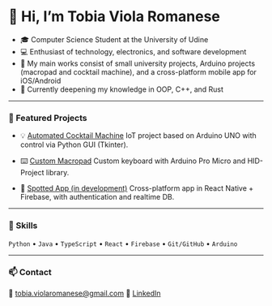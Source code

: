 
# 👋 Hi, I’m Tobia Viola Romanese

- 🎓  Computer Science Student at the University of Udine
- 💻  Enthusiast of technology, electronics, and software development
- 🔧  My main works consist of small university projects, Arduino projects (macropad and cocktail machine), and a cross-platform mobile app for iOS/Android
- 🌱  Currently deepening my knowledge in OOP, C++, and Rust

---

### 🧩 Featured Projects

* 💡 [Automated Cocktail Machine](https://github.com/Aibot-19/cocktail-machine)
  IoT project based on Arduino UNO with control via Python GUI (Tkinter).

* ⌨️ [Custom Macropad](https://github.com/Aibot-19/macropad)
  Custom keyboard with Arduino Pro Micro and HID-Project library.

* 📱 [Spotted App (in development)](https://github.com/Nimeg22/Spotted)
  Cross-platform app in React Native + Firebase, with authentication and realtime DB.

---

### 🧠 Skills

`Python` • `Java` • `TypeScript` • `React` • `Firebase` • `Git/GitHub` • `Arduino`

---

### 📫 Contact

📧 [tobia.violaromanese@gmail.com](mailto:tobia.violaromanese@gmail.com)
🔗 [LinkedIn](https://www.linkedin.com/in/tuo-profilo)
